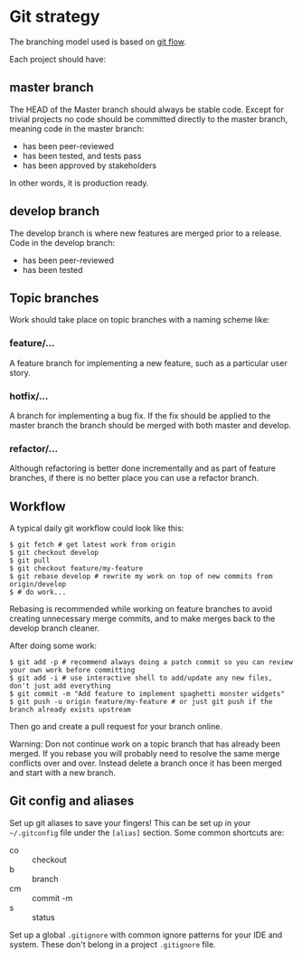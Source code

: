 # Git strategy

The branching model used is based on [git flow](http://jeffkreeftmeijer.com/2010/why-arent-you-using-git-flow/).

Each project should have:

## master branch

The HEAD of the Master branch should always be stable code. Except for trivial projects no code should be committed 
directly to the master branch, meaning code in the master branch:

- has been peer-reviewed
- has been tested, and tests pass
- has been approved by stakeholders

In other words, it is production ready.


## develop branch

The develop branch is where new features are merged prior to a release. Code in the develop branch:

- has been peer-reviewed
- has been tested


## Topic branches

Work should take place on topic branches with a naming scheme like:

### feature/...

A feature branch for implementing a new feature, such as a particular user story.

### hotfix/...

A branch for implementing a bug fix. If the fix should be applied to the master branch the branch should be merged with
both master and develop.

### refactor/...

Although refactoring is better done incrementally and as part of feature branches, if there is no better place you can
use a refactor branch.


## Workflow

A typical daily git workflow could look like this:

```shell session
$ git fetch # get latest work from origin
$ git checkout develop
$ git pull
$ git checkout feature/my-feature
$ git rebase develop # rewrite my work on top of new commits from origin/develop
$ # do work...
```

Rebasing is recommended while working on feature branches to avoid creating unnecessary merge commits, and to make
merges back to the develop branch cleaner.


After doing some work:

```shell session
$ git add -p # recommend always doing a patch commit so you can review your own work before committing
$ git add -i # use interactive shell to add/update any new files, don't just add everything
$ git commit -m "Add feature to implement spaghetti monster widgets"
$ git push -u origin feature/my-feature # or just git push if the branch already exists upstream
```

Then go and create a pull request for your branch online.


Warning: Don not continue work on a topic branch that has already been merged. If you rebase you will probably need to
resolve the same merge conflicts over and over. Instead delete a branch once it has been merged and start with a new
branch.


## Git config and aliases

Set up git aliases to save your fingers! This can be set up in your `~/.gitconfig` file under the `[alias]` section.
Some common shortcuts are:

<dl>
    <dt>co</dt><dd>checkout</dd>
    <dt>b</dt><dd>branch</dd>
    <dt>cm</dt><dd>commit -m</dd>
    <dt>s</dt><dd>status</dd>
</dl>

Set up a global `.gitignore` with common ignore patterns for your IDE and system. These don't belong in a project 
`.gitignore` file.

